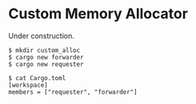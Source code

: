 # Custom Memory Allocator

Under construction.

```text
$ mkdir custom_alloc
$ cargo new forwarder
$ cargo new requester
```

```text
$ cat Cargo.toml
[workspace]
members = ["requester", "forwarder"]
```
